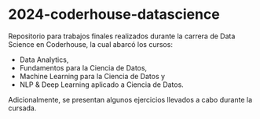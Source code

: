 # 2024-coderhouse-datascience
Repositorio para trabajos finales realizados durante la carrera de Data Science en Coderhouse, la cual abarcó los cursos: 
- Data Analytics,
- Fundamentos para la Ciencia de Datos,
- Machine Learning para la Ciencia de Datos y
- NLP & Deep Learning aplicado a Ciencia de Datos.

Adicionalmente, se presentan algunos ejercicios llevados a cabo durante la cursada.
